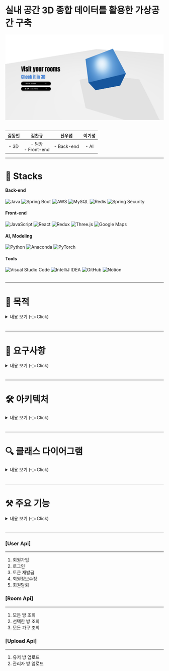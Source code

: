 # 실내 공간 3D 종합 데이터를 활용한 가상공간 구축

<div align="center">
<img src="./img/welcomePage.JPG">
</div>

<br>

<div align="center">

|김동언|김찬규|신우섭| 이기성  |
|:---:|:---:|:---:|:---:|
|- 3D |- 팀장 <br> - Front-end|- Back-end|- AI |

</div>

---

# 🔨 Stacks <a name = "stacks"></a>

<div>

#### Back-end

<img alt="Java" src ="https://img.shields.io/badge/Java-007396.svg?&style=for-the-badge&logo=Java&logoColor=white"/>
  <img alt="Spring Boot" src ="https://img.shields.io/badge/Spring Boot-6DB33F.svg?&style=for-the-badge&logo=Spring Boot&logoColor=white"/>
<img alt="AWS" src ="https://img.shields.io/badge/AWS-232F3E.svg?&style=for-the-badge&logo=Amazon AWS&logoColor=white"/>
<img alt="MySQL" src ="https://img.shields.io/badge/MySQL-4479A1.svg?&style=for-the-badge&logo=MySQL&logoColor=white"/>
<img alt="Redis" src ="https://img.shields.io/badge/Redis-DC382D.svg?&style=for-the-badge&logo=Redis&logoColor=white"/>
<img alt="Spring Security" src ="https://img.shields.io/badge/Spring Security-6DB33F.svg?&style=for-the-badge&logo=Spring Security&logoColor=white"/>

<br>

#### Front-end

<img alt="JavaScript" src="https://img.shields.io/badge/JavaScript-F7DF1E?style=for-the-badge&logo=JavaScript&logoColor=white">
  <img alt="React" src="https://img.shields.io/badge/React-61DAFB?style=for-the-badge&logo=React&logoColor=white">
<img alt="Redux" src="https://img.shields.io/badge/Redux-764ABC?style=for-the-badge&logo=Redux&logoColor=white">
<img alt="Three.js" src="https://img.shields.io/badge/Three.js-000000?style=for-the-badge&logo=Three.js&logoColor=white">
<img alt="Google Maps" src="https://img.shields.io/badge/Google Maps-4285F4?style=for-the-badge&logo=Google Maps&logoColor=white">

<br>

#### AI, Modeling

<img alt="Python" src ="https://img.shields.io/badge/Python-3178C6.svg?&style=for-the-badge&logo=Python&logoColor=white"/>
<img alt="Anaconda" src ="https://img.shields.io/badge/Anaconda-44A833.svg?&style=for-the-badge&logo=Anaconda&logoColor=white"/>
<img alt="PyTorch" src ="https://img.shields.io/badge/PyTorch-EE4C2C.svg?&style=for-the-badge&logo=PyTorch&logoColor=white"/>

<br>

#### Tools

<img alt="Visual Studio Code" src ="https://img.shields.io/badge/Visual Studio Code-007ACC.svg?&style=for-the-badge&logo=Visual Studio Code&logoColor=white"/>
<img alt="IntelliJ IDEA" src ="https://img.shields.io/badge/IntelliJ IDEA-000000.svg?&style=for-the-badge&logo=IntelliJ IDEA&logoColor=white"/>
<img alt="GitHub" src ="https://img.shields.io/badge/GitHub-181717.svg?&style=for-the-badge&logo=GitHub&logoColor=white"/>
<img alt="Notion" src ="https://img.shields.io/badge/Notion-000000.svg?&style=for-the-badge&logo=Notion&logoColor=white"/>

</div>

<br>

---

# 💎 목적  <a name = "goal"></a>

<details>
   <summary> 내용 보기 (👈 Click) </summary>
<br/>

1. 시공간 제약없이 웹 페이지를 통해 실내 공간을 3D로 확인해 사진과 시공간의 한계를 극복

2. 가구의 배치를 가능하게 하여 입주 전 인테리어 구상에 도움


</details>
<br>

---

# 🎤 요구사항  <a name = "needs"></a>

<details>
   <summary> 내용 보기 (👈 Click) </summary>
<br/>

|   요구사항   |            요구사항 설명            |
|:--------:|:-----------------------------:|
|   회원가입   |     업로드를 위해서는 회원가입을 해야 한다     |
| 회원정보 조회  |  회원가입 한 유저는 자신의 정보를 조회할 수 있다  |
| 회원정보 수정  |  회원가입 한 유저는 자신의 정보를 수정할 수 있다  |
|   회원탈퇴   |    회원가입 한 유저는 회원탈퇴를 할 수 있다    |
|   로그인    |    방을 업로드 하기 위해 로그인을 해야 한다    |
|   로그아웃   |    로그인 상태에서 로그아웃 할 수 있다    |
|  파일 업로드  |    사용자가 새로운 3D 파일을 업로드 할 수 있다    |
| 검토 파일 저장 |    관리자는 업로드 된 파일을 검토하고 변환해 DB에 저장할 수 있다    |
|  빈 방 확인  |    사용자가 기존의 방에서 가구를 모두 제외시킨 빈 방의 구조를 확인할 수 있다    |
|    검색    |    지도에서 원하는 지역 근처의 방을 탐색할 수 있다    |
| 등록된 방 확인 |    사용자가 모든 가구가 배치되어 있는 기존의 방을 3D로 확인할 수 있다    |
|  가구 배치   |    사용자는 가구를 배치해 볼 수 있다    |

</details>
<br>

---

# 🛠 아키텍처  <a name = "structure"></a>

<details>
   <summary> 내용 보기 (👈 Click) </summary>
<br>

<div align="center">
 <img src="./img/structure.JPG" alt="structure">
</div>

- Spring Boot 2.7.3
- AWS EC2 / S3
    - 3D 데이터는 JSON 형식의 파일이며 용량이 커 S3 스토리지에 저장
    - DB에는 S3의 객체 접근 URL을 저장하는 방식 채택
- MySQL + Redis

</details>
<br>

---

# 🔍 클래스 다이어그램  <a name = "class"></a>

<details>
   <summary> 내용 보기 (👈 Click) </summary>
<br/>

<div align="center">
 <img src="./img/class.png" alt="class">
</div>

- 관계 정보

|    이름    |   유형   | 관련 클래스 |   연관 관계   |             설명             |
|:--------:|:------:|:------:|:---------:|:--------------------------:|
| Location | 단방향 연관 |  Room  | 1:1 연관 관계 | 한 개의 방은 한 개의 위치 정보만 가질 수 있다 |
|   User   | 양방향 연관 |  Room  | 1:N 연관 관계 | 유저는 여러 개의 방 정보를 가질 수 있다 |

</details>
<br>

---

# ⚒️ 주요 기능  <a name = "function"></a>

<details>
   <summary> 내용 보기 (👈 Click) </summary>
<br>

<div align="center">
 <img src="./img/function.png" alt="function">
</div>

- 지도
    - 지도 내 검색을 통해 원하는 지역의 방을 찾아볼 수 있음
    - 등록된 방을 핀으로 지도에 표시
    - 핀 선택시 3D로 방을 확인할 수 있음
    - 기존의 방 보기 / 방의 구조만 보기 중 선택
        - 가구를 배치해 볼 수 있어 사전 인테리어 구상에 도움
        - 가구의 배치 초기화 기능 제공
- 회원가입
    - 방 등록을 원한다면 회원가입 필요
    - 요구되는 정보 : 아이디, 패스워드, 이름, 닉네임, 휴대폰 번호, 상호명
- 로그인
    - 개인정보 수정 기능 제공
    - .PTS 형식의 파일 업로드 기능 제공
    - 회원탈퇴시 등록한 방 정보 모두 삭제

</details>
<br>

<!--
---

# 📋 API 문서  <a name = "api"></a>

<details>
   <summary> 내용 보기 (👈 Click) </summary>
<br/>
[API 문서](https://wooseobee.gitbook.io/capstone3d-api-docs/)
</details>
<br>
-->

---

### [User Api]
------------------

1. 회원가입
2. 로그인
3. 토큰 재발급
4. 회원정보수정
5. 회원탈퇴

### [Room Api]
------------------

1. 모든 방 조회
2. 선택한 방 조회
3. 모든 가구 조회

### [Upload Api]
------------------

1. 유저 방 업로드
2. 관리자 방 업로드
